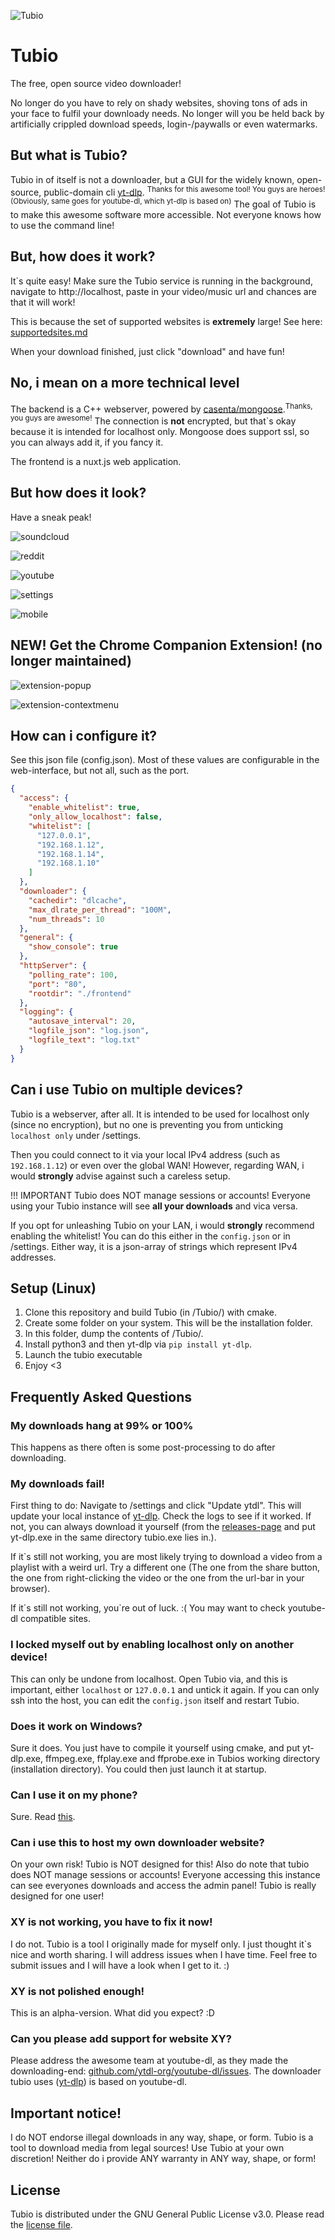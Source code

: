 ![Tubio](https://gitea.leonetienne.de/leonetienne/Tubio/raw/branch/master/github-media/teaser.png)

# Tubio
The free, open source video downloader!

No longer do you have to rely on shady websites, shoving tons of ads in your face to fulfil your downloady needs. No longer will you be held back by artificially crippled download speeds, login-/paywalls or even watermarks.

## But what is Tubio?
Tubio in of itself is not a downloader, but a GUI for the widely known, open-source, public-domain cli [yt-dlp](https://github.com/yt-dlp/yt-dlp/). <sup>Thanks for this awesome tool! You guys are heroes! (Obviously, same goes for youtube-dl, which yt-dlp is based on)</sup>
The goal of Tubio is to make this awesome software more accessible. Not everyone knows how to use the command line!

## But, how does it work?
It\`s quite easy! Make sure the Tubio service is running in the background, navigate to http://localhost, paste in your video/music url and chances are that it will work!  

This is because the set of supported websites is **extremely** large! See here: [supportedsites.md](https://github.com/blackjack4494/yt-dlc/blob/master/docs/supportedsites.md)

When your download finished, just click "download" and have fun!

## No, i mean on a more technical level
The backend is a C++ webserver, powered by [casenta/mongoose](https://github.com/cesanta/mongoose).<sup>Thanks, you guys are awesome!</sup>
The connection is **not** encrypted, but that\`s okay because it is intended for localhost only. Mongoose does support ssl, so you can always add it, if you fancy it.

The frontend is a nuxt.js web application.

## But how does it look?
Have a sneak peak!

![soundcloud](https://gitea.leonetienne.de/leonetienne/Tubio/raw/branch/master/github-media/soundcloud.png)

![reddit](https://gitea.leonetienne.de/leonetienne/Tubio/raw/branch/master/github-media/reddit.png)

![youtube](https://gitea.leonetienne.de/leonetienne/Tubio/raw/branch/master/github-media/youtube.png)

![settings](https://gitea.leonetienne.de/leonetienne/Tubio/raw/branch/master/github-media/settings.png)

![mobile](https://gitea.leonetienne.de/leonetienne/Tubio/raw/branch/master/github-media/mobile.png)

## NEW! Get the Chrome Companion Extension! (no longer maintained)
![extension-popup](https://gitea.leonetienne.de/leonetienne/Tubio/raw/branch/master/github-media/chromeext-popup.png)

![extension-contextmenu](https://gitea.leonetienne.de/leonetienne/Tubio/raw/branch/master/github-media/chromeext-context.png)


## How can i configure it?
See this json file (config.json).
Most of these values are configurable in the web-interface, but not all, such as the port.
```json
{
  "access": {
    "enable_whitelist": true,
    "only_allow_localhost": false,
    "whitelist": [
      "127.0.0.1",
      "192.168.1.12",
      "192.168.1.14",
      "192.168.1.10"
    ]
  },
  "downloader": {
    "cachedir": "dlcache",
    "max_dlrate_per_thread": "100M",
    "num_threads": 10
  },
  "general": {
    "show_console": true
  },
  "httpServer": {
    "polling_rate": 100,
    "port": "80",
    "rootdir": "./frontend"
  },
  "logging": {
    "autosave_interval": 20,
    "logfile_json": "log.json",
    "logfile_text": "log.txt"
  }
}
```

## Can i use Tubio on multiple devices?
Tubio is a webserver, after all. It is intended to be used for localhost only (since no encryption), but no one is preventing you from unticking `localhost only` under /settings.

Then you could connect to it via your local IPv4 address (such as `192.168.1.12`) or even over the global WAN! However, regarding WAN, i would **strongly** advise against such a careless setup.

!!! IMPORTANT
Tubio does NOT manage sessions or accounts! Everyone using your Tubio instance will see **all your downloads** and vica versa.

If you opt for unleashing Tubio on your LAN, i would **strongly** recommend enabling the whitelist! You can do this either in the `config.json` or in /settings. Either way, it is a json-array of strings which represent IPv4 addresses.

## Setup (Linux)
1) Clone this repository and build Tubio (in /Tubio/) with cmake.
2) Create some folder on your system. This will be the installation folder.
3) In this folder, dump the contents of /Tubio/.
4) Install python3 and then yt-dlp via `pip install yt-dlp`.
5) Launch the tubio executable
6) Enjoy &lt;3

## Frequently Asked Questions
### My downloads hang at 99% or 100%
This happens as there often is some post-processing to do after downloading.

### My downloads fail!
First thing to do: Navigate to /settings and click "Update ytdl". This will update your local instance of [yt-dlp](https://github.com/yt-dlp/yt-dlp/). Check the logs to see if it worked. If not, you can always download it yourself (from the [releases-page](https://github.com/yt-dlp/yt-dlp/releases) and put yt-dlp.exe in the same directory tubio.exe lies in.).

If it\`s still not working, you are most likely trying to download a video from a playlist with a weird url. Try a different one (The one from the share button, the one from right-clicking the video or the one from the url-bar in your browser).

If it\`s still not working, you\`re out of luck. :(
You may want to check youtube-dl compatible sites.

### I locked myself out by enabling localhost only on another device!
This can only be undone from localhost. Open Tubio via, and this is important, either `localhost` or `127.0.0.1` and untick it again. If you can only ssh into the host, you can edit the `config.json` itself and restart Tubio.

### Does it work on Windows?
Sure it does. You just have to compile it yourself using cmake, and put yt-dlp.exe, ffmpeg.exe, ffplay.exe and ffprobe.exe
in Tubios working directory (installation directory). You could then just launch it at startup.

### Can I use it on my phone?
Sure. Read [this](#user-content-can-i-use-tubio-on-multiple-devices).

### Can i use this to host my own downloader website?
On your own risk! Tubio is NOT designed for this! Also do note that tubio does NOT manage sessions or accounts! Everyone accessing this instance can see everyones downloads and access the admin panel! Tubio is really designed for one user!

### XY is not working, you have to fix it now!
I do not. Tubio is a tool I originally made for myself only. I just thought it\`s nice and worth sharing. I will address issues when I have time. Feel free to submit issues and I will have a look when I get to it. :)

### XY is not polished enough!
This is an alpha-version. What did you expect? :D

### Can you please add support for website XY?
Please address the awesome team at youtube-dl, as they made the downloading-end: [github.com/ytdl-org/youtube-dl/issues](https://github.com/ytdl-org/youtube-dl/issues).
The downloader tubio uses ([yt-dlp](https://github.com/yt-dlp/yt-dlp/)) is based on youtube-dl.

## Important notice!
I do NOT endorse illegal downloads in any way, shape, or form. Tubio is a tool to download media from legal sources! Use Tubio at your own discretion! Neither do i provide ANY warranty in ANY way, shape, or form!

## License
Tubio is distributed under the GNU General Public License v3.0.
Please read the [license file](https://gitea.leonetienne.de/leonetienne/Tubio/src/branch/master/LICENSE).

